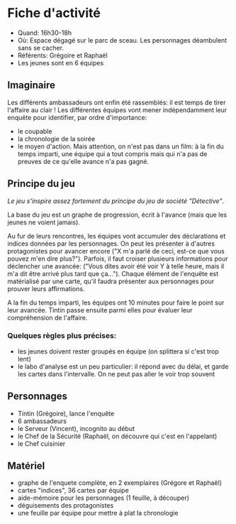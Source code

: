 # Fiche d'activité

- Quand: 16h30-18h
- Où: Espace dégagé sur le parc de sceau. Les personnages déambulent sans se cacher.
- Référents: Grégoire et Raphaël
- Les jeunes sont en 6 équipes

## Imaginaire

Les différents ambassadeurs ont enfin été rassemblés: il est temps de tirer l'affaire au clair !
Les différentes équipes vont mener indépendamment leur enquête pour identifier, par ordre d'importance:
- le coupable
- la chronologie de la soirée
- le moyen d'action.
Mais attention, on n'est pas dans un film: à la fin du temps imparti, une équipe qui a tout compris mais qui n'a pas de preuves de ce qu'elle avance n'a pas gagné.


## Principe du jeu

*Le jeu s'inspire assez fortement du principe du jeu de société "Détective"*.

La base du jeu est un graphe de progression, écrit à l'avance (mais que les jeunes ne voient jamais).

Au fur de leurs rencontres, les équipes vont accumuler des déclarations et indices données par les personnages.
On peut les présenter à d'autres protagonistes pour avancer encore ("X m'a parlé de ceci, est-ce que vous pouvez m'en dire plus?"). Parfois, il faut croiser plusieurs informations pour déclencher une avancée: ("Vous dites avoir été voir Y à telle heure, mais il m'a dit être arrivé plus tard que ça...").
Chaque élément de l'enquête est matérialisé par une carte, qu'il faudra présenter aux personnages pour prouver leurs affirmations.

A la fin du temps imparti, les équipes ont 10 minutes pour faire le point sur leur avancée. Tintin passe ensuite parmi elles pour évaluer leur compréhension de l'affaire.

### Quelques règles plus précises:
- les jeunes doivent rester groupés en équipe (on splittera si c'est trop lent)
- le labo d'analyse est un peu particulier: il répond avec du délai, et garde les cartes dans l'intervalle. On ne peut pas aller le voir trop souvent

## Personnages

- Tintin (Grégoire), lance l'enquête
- 6 ambassadeurs
- le Serveur (Vincent), incognito au début
- le Chef de la Sécurité (Raphaël, on découvre qui c'est en l'appelant)
- le Chef cuisinier

## Matériel
- graphe de l'enquete complète, en 2 exemplaires (Grégore et Raphaël)
- cartes "indices", 36 cartes par équipe
- aide-mémoire pour les personnages (1 feuille, à découper)
- déguisements des protagonistes
- une  feuille par équipe pour mettre à plat la chronologie
